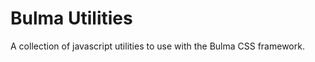 Bulma Utilities
===============

A collection of javascript utilities to use with the Bulma CSS framework.
